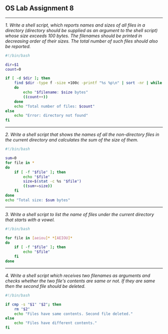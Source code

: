 ## OS Lab Assignment 8

---

_1. Write a shell script, which reports names and sizes of all files in a directory (directory should be supplied as an argument to the shell script) whose size exceeds 100 bytes. The filenames should be printed in decreasing order of their sizes. The total number of such files should also be reported._

```bash
#!/bin/bash

dir=$1
count=0

if [ -d $dir ]; then
    find $dir -type f -size +100c -printf "%s %p\n" | sort -nr | while read -r size filename
    do
        echo "$filename: $size bytes"
        ((count++))
    done
    echo "Total number of files: $count"
else
    echo "Error: directory not found"
fi

```

---

_2. Write a shell script that shows the names of all the non-directory files in the current directory and calculates the sum of the size of them._

```bash
#!/bin/bash

sum=0
for file in *
do
    if [ -f "$file" ]; then
        echo "$file"
        size=$(stat -c %s "$file")
        ((sum+=size))
    fi
done
echo "Total size: $sum bytes"

```

---

_3. Write a shell script to list the name of files under the current directory that starts with a vowel._

```bash
#!/bin/bash

for file in [aeiou]* *[AEIOU]*
do
    if [ -f "$file" ]; then
        echo "$file"
    fi
done

```

---

_4. Write a shell script which receives two filenames as arguments and checks whether the two file's contents are same or not. If they are same then the second file should be deleted._

```bash
#!/bin/bash

if cmp -s "$1" "$2"; then
    rm "$2"
    echo "Files have same contents. Second file deleted."
else
    echo "Files have different contents."
fi

```
